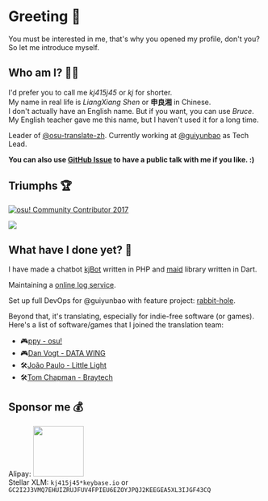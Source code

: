 # Greeting 👋

You must be interested in me, that's why you opened my profile, don't you? So let me introduce myself.

## Who am I? 🤷‍♂️

I'd prefer you to call me _kj415j45_ or _kj_ for shorter.  
My name in real life is _LiangXiang Shen_ or **申良湘** in Chinese.  
I don't actually have an English name. But if you want, you can use _Bruce_. My English teacher gave me this name, but I haven't used it for a long time.

Leader of [@osu-translate-zh](https://github.com/osu-translate-zh). Currently working at [@guiyunbao](https://github.com/guiyunbao) as Tech Lead.

**You can also use [GitHub Issue](https://github.com/kj415j45/kj415j45/issues/new?template=conversation.yaml) to have a public talk with me if you like. :)**

## Triumphs 🏆

[![osu! Community Contributor 2017](https://github.com/ppy/osu-wiki/raw/master/wiki/shared/news/2017-12-24-community-contributors-2017/kj415j45.png)](https://osu.ppy.sh/home/news/2017-12-24-community-contributors-2017)

[![](https://github-profile-trophy.vercel.app/?username=kj415j45&theme=onedark&no-bg=true&no-frame=true&column=-1)](https://github.com/ryo-ma/github-profile-trophy)

## What have I done yet? 📝

I have made a chatbot [kjBot](https://github.com/kjBot-Dev) written in PHP and [maid](https://pub.dev/packages/maid) library written in Dart.

Maintaining a [online log service](https://log.kj415j45.space).

Set up full DevOps for @guiyunbao with feature project: [rabbit-hole](https://github.com/guiyunbao/rabbit-hole).

Beyond that, it's translating, especially for indie-free software (or games).
Here's a list of software/games that I joined the translation team:
- 🎮[ppy - osu!](https://osu.ppy.sh/)
- 🎮[Dan Vogt - DATA WING](http://www.danvogt.info/)
- 🛠[João Paulo - Little Light](https://github.com/LittleLightForDestiny/littlelight)
- 🛠[Tom Chapman - Braytech](https://bray.tech/)

## Sponsor me 💰

Alipay: <img src="https://user-images.githubusercontent.com/18349191/76498749-7204ed00-6478-11ea-9a7f-95c77d100790.jpg" width="100" height="100" />  
Stellar XLM: `kj415j45*keybase.io` or `GC2I2J3VMQ7EHUIZRUJFUV4FPIEU6EZOYJPQJ2KEEGEA5XL3IJGF43CQ`
